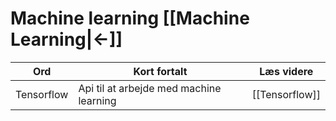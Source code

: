 # Machine learning [[Machine Learning|<-]]
Ord | Kort fortalt | Læs videre
-|-|-
Tensorflow|Api til at arbejde med machine learning | [[Tensorflow]]